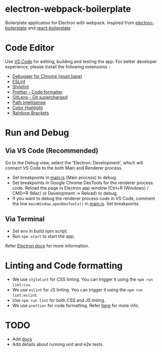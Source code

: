 # electron-webpack-boilerplate 
Boilerplate application for Electron with webpack.
Inspired from [electron-boilerplate](https://github.com/szwacz/electron-boilerplate) and [react-boilerplate](https://github.com/react-boilerplate/react-boilerplate)

# Code Editor
Use [VS Code](https://code.visualstudio.com/) for editing, building and testing the app.
For better developer experience, please install the following extensions - 
+ [Debugger for Chrome (must have)](https://marketplace.visualstudio.com/items?itemName=msjsdiag.debugger-for-chrome)
+ [ESLint](https://marketplace.visualstudio.com/items?itemName=dbaeumer.vscode-eslint)
+ [Stylelint](https://marketplace.visualstudio.com/items?itemName=shinnn.stylelint)
+ [Prettier - Code formatter](https://marketplace.visualstudio.com/items?itemName=esbenp.prettier-vscode)
+ [GitLens - Git supercharged](https://marketplace.visualstudio.com/items?itemName=eamodio.gitlens)
+ [Path Intellisense](https://marketplace.visualstudio.com/items?itemName=christian-kohler.path-intellisense)
+ [Color Highlight](https://marketplace.visualstudio.com/items?itemName=naumovs.color-highlight)
+ [Rainbow Brackets](https://marketplace.visualstudio.com/items?itemName=2gua.rainbow-brackets)

# Run and Debug
## Via VS Code (Recommended)
Go to the Debug view, select the 'Electron: Development', which will connect VS Code to the both Main and Renderer process.

+ Set breakpoints in [main.js](./app/main.js) (Main process) to debug. 
+ Set breakpoints in Google Chrome DevTools for the renderer process code. Reload the page in Electron app window (Ctrl+R (Windows) / CMD+R (Mac) or Development -> Reload) to debug.
+ If you want to debug the renderer process code in VS Code, comment the line `mainWindow.openDevTools()` in [main.js](./app/main.js). Set breakpoints.

## Via Terminal
+ Set env in build npm script.
+ Run `npm start` to start the app.

Refer [Electron docs](https://electronjs.org/docs) for more information.

# Linting and Code formatting
+ We use `stylelint` for CSS linting. You can trigger it using the `npm run lint:css`.
+ We use `eslint` for JS linting. You can trigger it using the `npm run lint:eslint`.
+ Use `npm run lint` for both CSS and JS linting.
+ We use `prettier` for code formatting. Refer [here](https://github.com/prettier/prettier) for more info.

# TODO
+ Add [docs](./docs)
+ Add details about running unit and e2e tests.